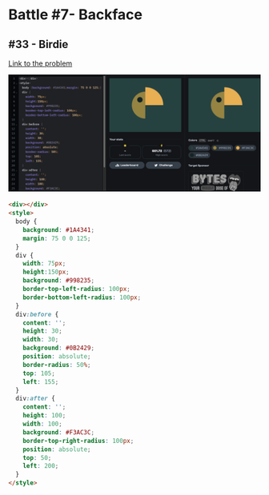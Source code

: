 # Battle #7- Backface

## #33 - Birdie

[Link to the problem](https://cssbattle.dev/play/32)

![result](../../Images/Battle%207/33-Birdie.png)

```html
<div></div>
<style>
  body {
    background: #1A4341;
    margin: 75 0 0 125;
  }
  div {
    width: 75px;
    height:150px;
    background: #998235;
    border-top-left-radius: 100px;
    border-bottom-left-radius: 100px;
  }
  div:before {
    content: '';
    height: 30;
    width: 30;
    background: #0B2429;
    position: absolute;
    border-radius: 50%;
    top: 105;
    left: 155;
  }
  div:after {
    content: '';
    height: 100;
    width: 100;
    background: #F3AC3C;
    border-top-right-radius: 100px;
    position: absolute;
    top: 50;
    left: 200;
  }
</style>
```